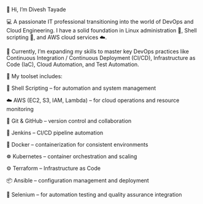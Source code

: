 👋 Hi, I’m Divesh Tayade

💻 A passionate IT professional transitioning into the world of DevOps and Cloud Engineering.
I have a solid foundation in Linux administration 🐧, Shell scripting 🧠, and AWS cloud services ☁️.

🚀 Currently, I’m expanding my skills to master key DevOps practices like
Continuous Integration / Continuous Deployment (CI/CD), Infrastructure as Code (IaC), Cloud Automation, and Test Automation.

🔧 My toolset includes:

🐚 Shell Scripting – for automation and system management

☁️ AWS (EC2, S3, IAM, Lambda) – for cloud operations and resource monitoring

🔄 Git & GitHub – version control and collaboration

🧩 Jenkins – CI/CD pipeline automation

🐳 Docker – containerization for consistent environments

☸️ Kubernetes – container orchestration and scaling

⚙️ Terraform – Infrastructure as Code

📦 Ansible – configuration management and deployment

🧪 Selenium – for automation testing and quality assurance integration
